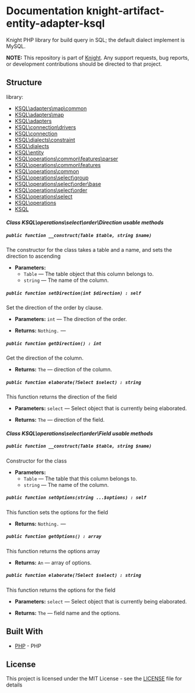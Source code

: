 # Documentation knight-artifact-entity-adapter-ksql

Knight PHP library for build query in SQL; the default dialect implement is MySQL.

**NOTE:** This repository is part of [Knight](https://github.com/energia-source/knight). Any
support requests, bug reports, or development contributions should be directed to
that project.

## Structure

library:
- [KSQL\adapters\map\common](https://github.com/energia-source/knight-artifact-entity-adapter-ksql/tree/main/lib/adapters/map/common)
- [KSQL\adapters\map](https://github.com/energia-source/knight-artifact-entity-adapter-ksql/tree/main/lib/adapters/map)
- [KSQL\adapters](https://github.com/energia-source/knight-artifact-entity-adapter-ksql/tree/main/lib/adapters)
- [KSQL\connection\drivers](https://github.com/energia-source/knight-artifact-entity-adapter-ksql/tree/main/lib/connection/drivers)
- [KSQL\connection](https://github.com/energia-source/knight-artifact-entity-adapter-ksql/tree/main/lib/connection)
- [KSQL\dialects\constraint](https://github.com/energia-source/knight-artifact-entity-adapter-ksql/tree/main/lib/dialects/constraint)
- [KSQL\dialects](https://github.com/energia-source/knight-artifact-entity-adapter-ksql/tree/main/lib/dialects)
- [KSQL\entity](https://github.com/energia-source/knight-artifact-entity-adapter-ksql/tree/main/lib/entity)
- [KSQL\operations\common\features\parser](https://github.com/energia-source/knight-artifact-entity-adapter-ksql/tree/main/lib/operations/common/features/parser)
- [KSQL\operations\common\features](https://github.com/energia-source/knight-artifact-entity-adapter-ksql/tree/main/lib/operations/common/features)
- [KSQL\operations\common](https://github.com/energia-source/knight-artifact-entity-adapter-ksql/tree/main/lib/operations/common)
- [KSQL\operations\select\group](https://github.com/energia-source/knight-artifact-entity-adapter-ksql/tree/main/lib/operations/select/group)
- [KSQL\operations\select\order\base](https://github.com/energia-source/knight-artifact-entity-adapter-ksql/tree/main/lib/operations/select/order/base)
- [KSQL\operations\select\order](https://github.com/energia-source/knight-artifact-entity-adapter-ksql/tree/main/lib/operations/select/order)
- [KSQL\operations\select](https://github.com/energia-source/knight-artifact-entity-adapter-ksql/tree/main/lib/operations/select)
- [KSQL\operations](https://github.com/energia-source/knight-artifact-entity-adapter-ksql/tree/main/lib/operations)
- [KSQL](https://github.com/energia-source/knight-knight-artifact-entity-adapter-ksql/blob/main/lib)

#### ***Class KSQL\operations\select\order\Direction usable methods***

##### `public function __construct(Table $table, string $name)`

The constructor for the class takes a table and a name, and sets the direction to ascending

 * **Parameters:**
   * `Table` — The table object that this column belongs to.
   * `string` — The name of the column.

##### `public function setDirection(int $direction) : self`

Set the direction of the order by clause.

 * **Parameters:** `int` — The direction of the order.

 * **Returns:** `Nothing.` — 

##### `public function getDirection() : int`

Get the direction of the column.

 * **Returns:** `The` — direction of the column.

##### `public function elaborate(?Select $select) : string`

This function returns the direction of the field

 * **Parameters:** `select` — Select object that is currently being elaborated.

 * **Returns:** `The` — direction of the field.

#### ***Class KSQL\operations\select\order\Field usable methods***

##### `public function __construct(Table $table, string $name)`

Constructor for the class

 * **Parameters:**
   * `Table` — The table that this column belongs to.
   * `string` — The name of the column.

##### `public function setOptions(string ...$options) : self`

This function sets the options for the field

 * **Returns:** `Nothing.` — 

##### `public function getOptions() : array`

This function returns the options array

 * **Returns:** `An` — array of options.

##### `public function elaborate(?Select $select) : string`

This function returns the options for the field

 * **Parameters:** `select` — Select object that is currently being elaborated.

 * **Returns:** `The` — field name and the options.

## Built With

* [PHP](https://www.php.net/) - PHP

## License

This project is licensed under the MIT License - see the [LICENSE](LICENSE) file for details